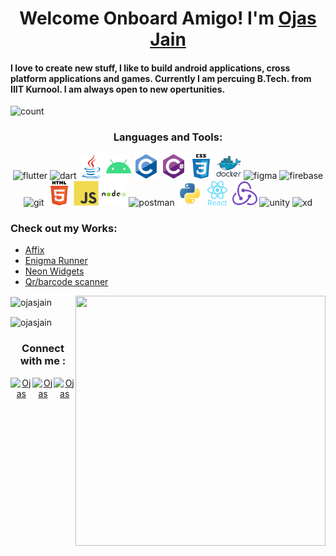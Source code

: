 <h1 align="center">Welcome Onboard Amigo! I'm <a href="https://myportfolio-67882.web.app/#/">Ojas Jain</a></h1>

<h4> I love to create new stuff, I like to build android applications, cross platform applications and games. Currently I am percuing B.Tech. from IIIT Kurnool. I am always open to new opertunities.</h4>
  
<p align="left"> <img src="https://komarev.com/ghpvc/?username=ojasjain24&label=Profile%20views&color=0e75b6&style=flat" alt="count" /> </p>

<h3 align="center">Languages and Tools:</h3>
<p align="center"> 
  
  <img src="https://www.vectorlogo.zone/logos/flutterio/flutterio-icon.svg" alt="flutter" width="40" height="40"/>  
  <img src="https://www.vectorlogo.zone/logos/dartlang/dartlang-icon.svg" alt="dart" width="40" height="40"/> 
  <img src="https://raw.githubusercontent.com/devicons/devicon/master/icons/java/java-original.svg" alt="java" width="40" height="40"/> 
  <img src="https://raw.githubusercontent.com/github/explore/80688e429a7d4ef2fca1e82350fe8e3517d3494d/topics/android/android.png" alt="android" width="40" height="40"/>
  <img src="https://raw.githubusercontent.com/devicons/devicon/master/icons/c/c-original.svg" alt="c" width="40" height="40"/>
  <img src="https://raw.githubusercontent.com/devicons/devicon/master/icons/csharp/csharp-original.svg" alt="csharp" width="40" height="40"/>  
  <img src="https://raw.githubusercontent.com/devicons/devicon/master/icons/css3/css3-original-wordmark.svg" alt="css3" width="40" height="40"/> 
  <img src="https://raw.githubusercontent.com/devicons/devicon/master/icons/docker/docker-original-wordmark.svg" alt="docker" width="40" height="40"/> 
  <img src="https://www.vectorlogo.zone/logos/figma/figma-icon.svg" alt="figma" width="40" height="40"/> 
  <img src="https://www.vectorlogo.zone/logos/firebase/firebase-icon.svg" alt="firebase" width="40" height="40"/>  
  <img src="https://www.vectorlogo.zone/logos/git-scm/git-scm-icon.svg" alt="git" width="40" height="40"/> 
  <img src="https://raw.githubusercontent.com/devicons/devicon/master/icons/html5/html5-original-wordmark.svg" alt="html5" width="40" height="40"/>  
  <img src="https://raw.githubusercontent.com/devicons/devicon/master/icons/javascript/javascript-original.svg" alt="javascript" width="40" height="40"/>  
  <img src="https://raw.githubusercontent.com/devicons/devicon/master/icons/nodejs/nodejs-original-wordmark.svg" alt="nodejs" width="40" height="40"/>  
  <img src="https://www.vectorlogo.zone/logos/getpostman/getpostman-icon.svg" alt="postman" width="40" height="40"/> 
  <img src="https://raw.githubusercontent.com/devicons/devicon/master/icons/python/python-original.svg" alt="python" width="40" height="40"/> 
  <img src="https://raw.githubusercontent.com/devicons/devicon/master/icons/react/react-original-wordmark.svg" alt="react" width="40" height="40"/> 
  <img src="https://raw.githubusercontent.com/devicons/devicon/master/icons/redux/redux-original.svg" alt="redux" width="40" height="40"/>  
  <img src="https://www.vectorlogo.zone/logos/unity3d/unity3d-icon.svg" alt="unity" width="40" height="40"/> 
  <img src="https://cdn.worldvectorlogo.com/logos/adobe-xd.svg" alt="xd" width="40" height="40"/> </p>


  <h3 align="left">Check out my Works:</h3>
  <p align="left">
    <ul >
      <li><a href ="https://play.google.com/store/apps/details?id=com.affixchat.chatappv0"> Affix </a></li>
      <li><a href ="https://play.google.com/store/apps/details?id=com.Affix.EnigmaRunner"> Enigma Runner </a></li>
      <li><a href ="https://pub.dev/packages/neon_widgets"> Neon Widgets </a></li>
      <li><a href ="https://play.google.com/store/apps/details?id=com.affix.qrcodescanner"> Qr/barcode scanner </a></li>
    </ul>
  </p>

<img align="right" height="400" width="400" src="https://github.com/ojasjain24/ojasjain24/blob/main/animation_500_ktwjr3n0.gif" /> </a>

  <p><img align="center" height="200px" width="400px" src="https://github-readme-stats.vercel.app/api?username=ojasjain24&count_private=true&theme=gotham" alt="ojasjain"
          /></p>
  <p><img align="center" height="200px" width="400px" src="https://github-readme-streak-stats.herokuapp.com/?user=ojasjain24&count_private=true&theme=gotham"
          alt="ojasjain" /></p>
  

<h3 align="center">Connect with me : </h3>
<p align="center" style="display:flex;flex-direction:row;">
  <span>
  <a href="https://twitter.com/OjasJain24" target="blank"><img align="center" src="https://raw.githubusercontent.com/rahuldkjain/github-profile-readme-generator/master/src/images/icons/Social/twitter.svg" alt="Ojas" height="40" width="40" /></a>
  </span><span>
  <a href="mailto:ojas24012002jain@gmail.com" target="blank"> <img align="center" src="https://storage.googleapis.com/gweb-uniblog-publish-prod/images/Gmail.max-1100x1100.png" alt="Ojas" height="40" width="40"/></a>
</span><span>
  <a href="https://www.linkedin.com/in/ojas-jain-028179197/" target="blank"><img align="center" src="https://raw.githubusercontent.com/rahuldkjain/github-profile-readme-generator/master/src/images/icons/Social/linked-in-alt.svg" alt="Ojas" height="40" width="30" /></a>
</span>
</p>
